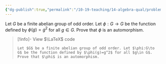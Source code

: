 ```yaml
---
{"dg-publish":true,"permalink":"/10-19-teaching/14-algebra-qual/problem-from-past-exams/group-theory/an-automorphism-of-a-group-of-odd-order/","tags":["group_theory"],"updated":"2025-03-21T08:26:22-07:00"}
---
```


Let $G$ be a finite abelian group of odd order. Let $\phi:G\to G$ be the function defined by $\phi(g)=g^2$ for all $g\in G$. Prove that $\phi$ is an automorphism.

> [!info]- View $\LaTeX$ code
> ```
> Let $G$ be a finite abelian group of odd order. Let $\phi:G\to G$ be the function defined by $\phi(g)=g^2$ for all $g\in G$. Prove that $\phi$ is an automorphism.
> ```